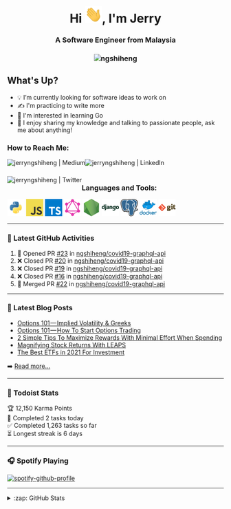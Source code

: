 <h1 align="center">Hi <img src="https://raw.githubusercontent.com/ABSphreak/ABSphreak/master/gifs/Hi.gif" width="40px" />, I'm Jerry</h1>
<h3 align="center">A Software Engineer from Malaysia</h3>
<h3 align="center"> <img src="https://komarev.com/ghpvc/?username=ngshiheng" alt="ngshiheng" /> </p>

## What's Up?

-   💡 I’m currently looking for software ideas to work on
-   ✍️ I'm practicing to write more
-   🌱 I'm interested in learning Go
-   💬 I enjoy sharing my knowledge and talking to passionate people, ask me about anything!

### How to Reach Me:

[<img align="left" alt="jerryngshiheng | Medium" height="40" src="https://cdn.jsdelivr.net/npm/simple-icons@v3/icons/medium.svg" />][medium]
[<img align="left" alt="jerryngshiheng | LinkedIn" height="40" src="https://cdn.jsdelivr.net/npm/simple-icons@v3/icons/linkedin.svg" />][linkedin]
[<img align="left" alt="jerryngshiheng | Twitter" height="40" src="https://cdn.jsdelivr.net/npm/simple-icons@v3/icons/twitter.svg" />][twitter]

<br />
<br />

### Languages and Tools:

<code><img height="40" src="https://raw.githubusercontent.com/github/explore/80688e429a7d4ef2fca1e82350fe8e3517d3494d/topics/python/python.png"></code>
<code><img height="40" src="https://raw.githubusercontent.com/github/explore/80688e429a7d4ef2fca1e82350fe8e3517d3494d/topics/javascript/javascript.png"></code>
<code><img height="40" src="https://raw.githubusercontent.com/github/explore/80688e429a7d4ef2fca1e82350fe8e3517d3494d/topics/typescript/typescript.png"></code>
<code><img height="40" src="https://raw.githubusercontent.com/github/explore/5c058a388828bb5fde0bcafd4bc867b5bb3f26f3/topics/graphql/graphql.png"></code>
<code><img height="40" src="https://raw.githubusercontent.com/github/explore/80688e429a7d4ef2fca1e82350fe8e3517d3494d/topics/nodejs/nodejs.png"></code>
<code><img height="40" src="https://raw.githubusercontent.com/github/explore/80688e429a7d4ef2fca1e82350fe8e3517d3494d/topics/django/django.png"></code>
<code><img height="40" src="https://raw.githubusercontent.com/github/explore/80688e429a7d4ef2fca1e82350fe8e3517d3494d/topics/postgresql/postgresql.png"></code>
<code><img height="40" src="https://raw.githubusercontent.com/github/explore/80688e429a7d4ef2fca1e82350fe8e3517d3494d/topics/docker/docker.png"></code>
<code><img height="40" src="https://raw.githubusercontent.com/github/explore/80688e429a7d4ef2fca1e82350fe8e3517d3494d/topics/git/git.png"></code>

---

### 🤖 Latest GitHub Activities

<!--START_SECTION:activity-->

1. 💪 Opened PR [#23](https://github.com/ngshiheng/covid19-graphql-api/pull/23) in [ngshiheng/covid19-graphql-api](https://github.com/ngshiheng/covid19-graphql-api)
2. ❌ Closed PR [#20](https://github.com/ngshiheng/covid19-graphql-api/pull/20) in [ngshiheng/covid19-graphql-api](https://github.com/ngshiheng/covid19-graphql-api)
3. ❌ Closed PR [#19](https://github.com/ngshiheng/covid19-graphql-api/pull/19) in [ngshiheng/covid19-graphql-api](https://github.com/ngshiheng/covid19-graphql-api)
4. ❌ Closed PR [#16](https://github.com/ngshiheng/covid19-graphql-api/pull/16) in [ngshiheng/covid19-graphql-api](https://github.com/ngshiheng/covid19-graphql-api)
5. 🎉 Merged PR [#22](https://github.com/ngshiheng/covid19-graphql-api/pull/22) in [ngshiheng/covid19-graphql-api](https://github.com/ngshiheng/covid19-graphql-api)
 <!--END_SECTION:activity-->

---

### 📓 Latest Blog Posts

<!-- BLOG-POST-LIST:START -->
- [Options 101 — Implied Volatility & Greeks](https://medium.datadriveninvestor.com/options-101-implied-volatility-greeks-d2b7cf15bfdc?source=rss-8606bf5a73f5------2)
- [Options 101 — How To Start Options Trading](https://medium.datadriveninvestor.com/options-101-how-to-start-options-trading-fb9a7da3017a?source=rss-8606bf5a73f5------2)
- [2 Simple Tips To Maximize Rewards With Minimal Effort When Spending](https://medium.com/fortune-for-future/2-simple-tips-to-maximize-rewards-with-minimal-effort-when-spending-153eb458a868?source=rss-8606bf5a73f5------2)
- [Magnifying Stock Returns With LEAPS](https://medium.datadriveninvestor.com/magnifying-stock-returns-with-leaps-options-b937d5333a15?source=rss-8606bf5a73f5------2)
- [The Best ETFs in 2021 For Investment](https://medium.datadriveninvestor.com/the-best-etfs-in-2021-for-investment-1c2f0216e110?source=rss-8606bf5a73f5------2)
<!-- BLOG-POST-LIST:END -->

➡️ [Read more...](https://ngshiheng.medium.com/)

---

### 📝 Todoist Stats

<!-- TODO-IST:START -->
🏆  12,150 Karma Points           
🌸  Completed 2 tasks today           
✅  Completed 1,263 tasks so far           
⏳  Longest streak is 6 days
<!-- TODO-IST:END -->

---

### 🎧 Spotify Playing

[![spotify-github-profile](https://spotify-github-profile.vercel.app/api/view?uid=22zxcagskyqhkk4qkznhsxdxq&cover_image=true&theme=compact)](https://github.com/kittinan/spotify-github-profile)

---

<details>
  <summary>:zap: GitHub Stats</summary>
    <img align="left" alt="Jerry's GitHub Stats" src="https://github-readme-stats.vercel.app/api?username=ngshiheng&show_icons=true&hide_border=true&theme=tokyonight" />
</details>

[twitter]: https://twitter.com/jerryng93
[linkedin]: https://www.linkedin.com/in/shihengng/
[medium]: https://ngshiheng.medium.com/
